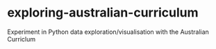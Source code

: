 # exploring-australian-curriculum
 Experiment in Python data exploration/visualisation with the Australian Curriclum
